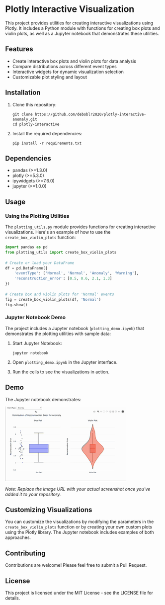 # Plotly Interactive Visualization

This project provides utilities for creating interactive visualizations using Plotly. It includes a Python module with functions for creating box plots and violin plots, as well as a Jupyter notebook that demonstrates these utilities.

## Features

- Create interactive box plots and violin plots for data analysis
- Compare distributions across different event types
- Interactive widgets for dynamic visualization selection
- Customizable plot styling and layout

## Installation

1. Clone this repository:
   ```
   git clone https://github.com/deboblr2020/plotly-interactive-anomaly.git
   cd plotly-interactive
   ```

2. Install the required dependencies:
   ```
   pip install -r requirements.txt
   ```

## Dependencies

- pandas (>=1.3.0)
- plotly (>=5.3.0)
- ipywidgets (>=7.6.0)
- jupyter (>=1.0.0)

## Usage

### Using the Plotting Utilities

The `plotting_utils.py` module provides functions for creating interactive visualizations. Here's an example of how to use the `create_box_violin_plots` function:

```python
import pandas as pd
from plotting_utils import create_box_violin_plots

# Create or load your DataFrame
df = pd.DataFrame({
    'eventType': ['Normal', 'Normal', 'Anomaly', 'Warning'],
    'reconstruction_error': [0.5, 0.6, 2.1, 1.3]
})

# Create box and violin plots for 'Normal' events
fig = create_box_violin_plots(df, 'Normal')
fig.show()
```

### Jupyter Notebook Demo

The project includes a Jupyter notebook (`plotting_demo.ipynb`) that demonstrates the plotting utilities with sample data:

1. Start Jupyter Notebook:
   ```
   jupyter notebook
   ```

2. Open `plotting_demo.ipynb` in the Jupyter interface.

3. Run the cells to see the visualizations in action.

## Demo

The Jupyter notebook demonstrates:



![Box and Violin Plot Example](assets/interactive-chart.gif)

*Note: Replace the image URL with your actual screenshot once you've added it to your repository.*

## Customizing Visualizations

You can customize the visualizations by modifying the parameters in the `create_box_violin_plots` function or by creating your own custom plots using the Plotly library. The Jupyter notebook includes examples of both approaches.

## Contributing

Contributions are welcome! Please feel free to submit a Pull Request.

## License

This project is licensed under the MIT License - see the LICENSE file for details.
